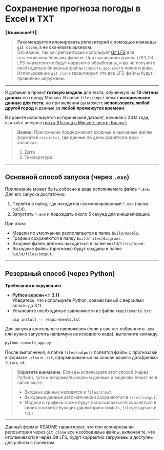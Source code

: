 
# Сохранение прогноза погоды в Excel и TXT

 **🚨Внимание!!!🚨**  
> **Рекомендуется клонировать репозиторий с помощью команды `git clone`, а не скачивать архивом.**  
> Это важно, так как репозиторий использует [Git LFS](https://git-lfs.github.com/) для отслеживания больших файлов. При скачивании архива (ZIP) Git LFS-указатели не будут корректно обработаны, и вы не получите необходимые бинарные файлы (`console_app.exe`) в полном виде. Использование `git clone` гарантирует, что все LFS-файлы будут правильно загружены.

---

Я добавил в проект **готовую модель** для теста, обученную на **10-летних данных** по городу Москва. В папке `files/input` лежат **исторические данные для теста**, но при желании вы можете **использовать любой другой город** и данные за **любой промежуток времени**.

В проекте используется исторический датасет, начиная с 2014 года, взятый с ресурса [rp5.ru (Погода в Москве, центр, Балчуг)](https://rp5.ru/%D0%9F%D0%BE%D0%B3%D0%BE%D0%B4%D0%B0_%D0%B2_%D0%9C%D0%BE%D1%81%D0%BA%D0%B2%D0%B5_(%D1%86%D0%B5%D0%BD%D1%82%D1%80,_%D0%91%D0%B0%D0%BB%D1%87%D1%83%D0%B3)).

> **Важно**: Приложение поддерживает входные и выходные файлы форматов `xlsx` и `txt`, где данные по дням хранятся в двух колонках:
> 1. Дата  
> 2. Температура

---

## Основной способ запуска (через `.exe`)

Приложение может быть собрано в виде исполняемого файла `*.exe`. Для его запуска достаточно:
1. Перейти в папку, где находится скомпилированный `*.exe` (папка `build`).
2. Запустить `*.exe` и подождать около 5 секунд для инициализации.

При этом:
- Модели по умолчанию располагаются в папке `build/models`.
- Графики сохраняются в папку `build/files/diagrams`.
- Входные файлы должны находиться в папке `build/files/input`.
- Выходные файлы (прогнозы) будут созданы в папке `build/files/output`.

---

## Резервный способ (через Python)

**Требования к окружению**

- **Python версии <= 3.11**  
  Убедитесь, что используете Python, совместимый с версиями вплоть до 3.11.
- Установите необходимые зависимости из файла `requirements.txt`:
  ```bash
  pip install -r requirements.txt
  ```
  
Для запуска консольного приложения (если у вас нет собранного `.exe` или нужно запустить напрямую из исходного кода), выполните команду:
```bash
python console_app.py
```

После выполнения, в папке `files/output/` появятся файлы с прогнозами в формате `.xlsx` и `.txt`, сформированные на основе вашего датафрейма `future_df`.

> **Обратите внимание**: Если вы используете этот способ (через Python), пути к входным/выходным данным и моделям лежат не в папке `build`:
> - Входные данные находятся в `files/input`.  
> - Выходные данные автоматически сохраняются в `files/output`.  
> - Модели и графики также будут использоваться/сохраняться в своих соответствующих директориях (`models`, `files/diagrams` и т.д.).

---

Данный формат README гарантирует, что при клонировании репозитория через `git clone` все необходимые файлы, включая те, что отслеживаются через Git LFS, будут корректно загружены и доступны для работы с проектом.
